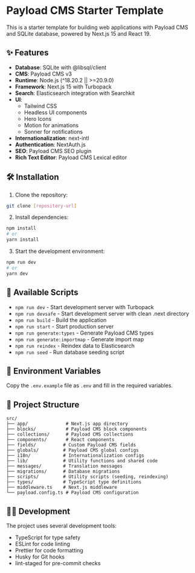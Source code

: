 # Payload CMS Starter Template

This is a starter template for building web applications with Payload CMS and SQLite database, powered by Next.js 15 and React 19.

## ✨ Features

- **Database**: SQLite with @libsql/client
- **CMS**: Payload CMS v3
- **Runtime**: Node.js (^18.20.2 || >=20.9.0)
- **Framework**: Next.js 15 with Turbopack
- **Search**: Elasticsearch integration with Searchkit
- **UI**:
  - Tailwind CSS
  - Headless UI components
  - Hero Icons
  - Motion for animations
  - Sonner for notifications
- **Internationalization**: next-intl
- **Authentication**: NextAuth.js
- **SEO**: Payload CMS SEO plugin
- **Rich Text Editor**: Payload CMS Lexical editor

## 🛠️ Installation

1. Clone the repository:

```bash
git clone [repository-url]
```

2. Install dependencies:

```bash
npm install
# or
yarn install
```

3. Start the development environment:

```bash
npm run dev
# or
yarn dev
```

## 📜 Available Scripts

- `npm run dev` - Start development server with Turbopack
- `npm run devsafe` - Start development server with clean .next directory
- `npm run build` - Build the application
- `npm run start` - Start production server
- `npm run generate:types` - Generate Payload CMS types
- `npm run generate:importmap` - Generate import map
- `npm run reindex` - Reindex data to Elasticsearch
- `npm run seed` - Run database seeding script

## 🔐 Environment Variables

Copy the `.env.example` file as `.env` and fill in the required variables.

## 📁 Project Structure

```
src/
├── app/              # Next.js app directory
├── blocks/           # Payload CMS block components
├── collections/      # Payload CMS collections
├── components/       # React components
├── fields/          # Custom Payload CMS fields
├── globals/         # Payload CMS global configs
├── i18n/            # Internationalization configs
├── lib/             # Utility functions and shared code
├── messages/        # Translation messages
├── migrations/      # Database migrations
├── scripts/         # Utility scripts (seeding, reindexing)
├── types/           # TypeScript type definitions
├── middleware.ts    # Next.js middleware
└── payload.config.ts # Payload CMS configuration
```

## 👩‍💻 Development

The project uses several development tools:

- TypeScript for type safety
- ESLint for code linting
- Prettier for code formatting
- Husky for Git hooks
- lint-staged for pre-commit checks
